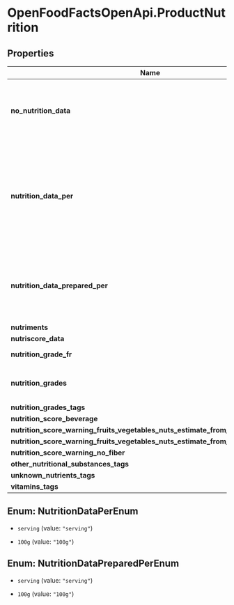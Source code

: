 # OpenFoodFactsOpenApi.ProductNutrition

## Properties

Name | Type | Description | Notes
------------ | ------------- | ------------- | -------------
**no_nutrition_data** | **String** | When a product does not have nutrition data displayed on the packaging, the user can check the field \&quot;Nutrition facts are not specified on the product\&quot;. By doing so, the no_nutrition_data field takes the value \&quot;on\&quot;. This case is frequent (thousands of products).  | [optional] 
**nutrition_data_per** | **String** | The nutrition data on the package can be per serving or per 100g.  This is essential to understand if &#x60;&lt;nutrient&gt;_value&#x60; and &#x60;&lt;nutrient&gt;&#x60; values in &#x60;nutriments&#x60; applies for a serving or for 100g.  **IMPORTANT:** When writing products, this setting applies to all existing nutrients values for the product, not only the nutrient values sent in the write request. So it should not be changed unless all nutrients values are provided with values that match the nutrition_data_per field.  | [optional] 
**nutrition_data_prepared_per** | **String** | The nutrition data for prepared product on the package (if any) can be per serving or per 100g.  This is essential to understand if &#x60;&lt;nutrient&gt;_prepared_value&#x60; and &#x60;&lt;nutrient&gt;_prepared&#x60; values in &#x60;nutriments&#x60; applies for a serving or for 100g.  See also important note on &#x60;nutrition_data_per&#x60;.  | [optional] 
**nutriments** | [**ProductNutritionNutriments**](ProductNutritionNutriments.md) |  | [optional] 
**nutriscore_data** | [**ProductNutritionNutriscoreData**](ProductNutritionNutriscoreData.md) |  | [optional] 
**nutrition_grade_fr** | **String** | Nutrition grade (‘a’ to ‘e’), https://world.openfoodfacts.org/nutriscore.  | [optional] 
**nutrition_grades** | **String** | Nutrition grades as a comma separated list.  Some products with multiple components might have multiple Nutri-Score  | [optional] 
**nutrition_grades_tags** | **[String]** |  | [optional] 
**nutrition_score_beverage** | **Number** |  | [optional] 
**nutrition_score_warning_fruits_vegetables_nuts_estimate_from_ingredients** | **Number** |  | [optional] 
**nutrition_score_warning_fruits_vegetables_nuts_estimate_from_ingredients_value** | **Number** |  | [optional] 
**nutrition_score_warning_no_fiber** | **Number** |  | [optional] 
**other_nutritional_substances_tags** | **[Object]** |  | [optional] 
**unknown_nutrients_tags** | **[Object]** |  | [optional] 
**vitamins_tags** | **[Object]** |  | [optional] 



## Enum: NutritionDataPerEnum


* `serving` (value: `"serving"`)

* `100g` (value: `"100g"`)





## Enum: NutritionDataPreparedPerEnum


* `serving` (value: `"serving"`)

* `100g` (value: `"100g"`)




